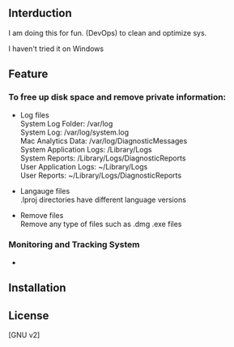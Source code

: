 
 ## Interduction 
I am doing this for fun. (DevOps) to clean and optimize sys.

I haven't tried it on Windows


## Feature 

### To free up disk space and remove private information:
- Log files <br />
        System Log Folder: /var/log <br />
        System Log: /var/log/system.log <br />
        Mac Analytics Data: /var/log/DiagnosticMessages <br />
        System Application Logs: /Library/Logs <br />
        System Reports: /Library/Logs/DiagnosticReports <br />
        User Application Logs: ~/Library/Logs <br />
        User Reports: ~/Library/Logs/DiagnosticReports <br />
 
- Langauge files <br />
       .lproj directories have different language versions <br />
        
- Remove files  <br />
        Remove any type of files such as .dmg .exe files <br />

### Monitoring and Tracking System

- 

###


## Installation




## License
[GNU v2]

